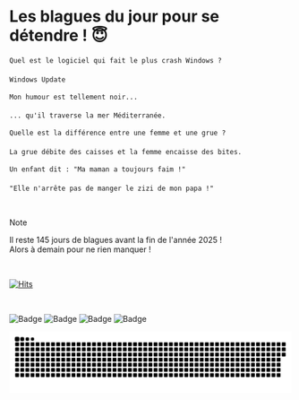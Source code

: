 
<h1>Les blagues du jour pour se détendre ! 😇</h1>

```diff
Quel est le logiciel qui fait le plus crash Windows ?

Windows Update
```

```diff
Mon humour est tellement noir...

... qu'il traverse la mer Méditerranée.
```

```diff
Quelle est la différence entre une femme et une grue ?

La grue débite des caisses et la femme encaisse des bites.
```

```diff
Un enfant dit : "Ma maman a toujours faim !"

"Elle n'arrête pas de manger le zizi de mon papa !"
```

<br/>

> [!NOTE]
> Il reste 145 jours de blagues avant la fin de l'année 2025 ! <br/>
> Alors à demain pour ne rien manquer !

<br/>


[![Hits](https://hits.seeyoufarm.com/api/count/incr/badge.svg?url=https%3A%2F%2Fgithub.com%2FClems02%2Fhit-counter&count_bg=%23003E80&title_bg=%235C9FE1&icon=powershell.svg&icon_color=%23FFFFFF&title=Visite&edge_flat=false)](https://hits.seeyoufarm.com)


<br/>


![Badge](https://img.shields.io/badge/Last%20updated%20on-white?style=for-the-badge&logo=clockify)   ![Badge](https://img.shields.io/badge/09/08-white?style=for-the-badge) ![Badge](https://img.shields.io/badge/at-white?style=for-the-badge) ![Badge](https://img.shields.io/badge/03:36-white?style=for-the-badge)


<p align="center">
 <img width="1000" src="assets/github-snake.svg" alt="snake"/>
</p>

